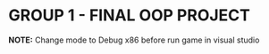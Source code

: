 # GROUP 1 - FINAL OOP PROJECT

<b>NOTE:</b> Change mode to Debug x86 before run game in visual studio
